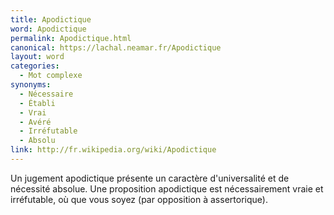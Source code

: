```yaml
---
title: Apodictique
word: Apodictique
permalink: Apodictique.html
canonical: https://lachal.neamar.fr/Apodictique
layout: word
categories:
  - Mot complexe
synonyms:
  - Nécessaire
  - Établi
  - Vrai
  - Avéré
  - Irréfutable
  - Absolu
link: http://fr.wikipedia.org/wiki/Apodictique
---
```


Un jugement apodictique présente un caractère d'universalité et de nécessité absolue. Une proposition apodictique est nécessairement vraie et irréfutable, où que vous soyez (par opposition à assertorique).

